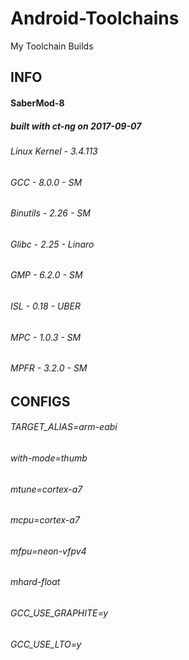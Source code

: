 # Android-Toolchains
My Toolchain Builds


 <h2>INFO</h2>
 
<h4>SaberMod-8</h4>
 
<h5>built with ct-ng on 2017-09-07</h5>
  
 
<h6>Linux Kernel - 3.4.113</h6>
<h6>GCC - 8.0.0 - SM</h6>
<h6>Binutils - 2.26 - SM</h6>
<h6>Glibc - 2.25 - Linaro</h6>
<h6>GMP - 6.2.0 - SM</h6>
<h6>ISL - 0.18 - UBER</h6>
<h6>MPC - 1.0.3 - SM</h6>
<h6>MPFR - 3.2.0 - SM</h6>
 
 <h2>CONFIGS</h2>

<h6>TARGET_ALIAS=arm-eabi</h6>
<h6>with-mode=thumb</h6>
<h6>mtune=cortex-a7</h6>
<h6>mcpu=cortex-a7</h6>
<h6>mfpu=neon-vfpv4</h6>
<h6>mhard-float</h6>
<h6>GCC_USE_GRAPHITE=y</h6>
<h6>GCC_USE_LTO=y</h6>
